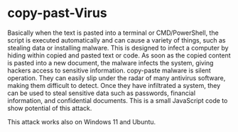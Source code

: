 # copy-past-Virus
Basically when the text is pasted into a terminal or CMD/PowerShell, the script is executed automatically and can cause a variety of things, such as stealing data or installing malware. This is designed to infect a computer by hiding within copied and pasted text or code. As soon as the copied content is pasted into a new document, the malware infects the system, giving hackers access to sensitive information. copy-paste malware is silent operation. They can easily slip under the radar of many antivirus software, making them difficult to detect. Once they have infiltrated a system, they can be used to steal sensitive data such as passwords, financial information, and confidential documents. This is a small JavaScript code to show potential of this attack.

This attack works also on Windows 11 and Ubuntu.



